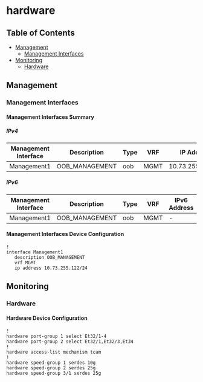 # hardware

## Table of Contents

- [Management](#management)
  - [Management Interfaces](#management-interfaces)
- [Monitoring](#monitoring)
  - [Hardware](#hardware-1)

## Management

### Management Interfaces

#### Management Interfaces Summary

##### IPv4

| Management Interface | Description | Type | VRF | IP Address | Gateway |
| -------------------- | ----------- | ---- | --- | ---------- | ------- |
| Management1 | OOB_MANAGEMENT | oob | MGMT | 10.73.255.122/24 | 10.73.255.2 |

##### IPv6

| Management Interface | Description | Type | VRF | IPv6 Address | IPv6 Gateway |
| -------------------- | ----------- | ---- | --- | ------------ | ------------ |
| Management1 | OOB_MANAGEMENT | oob | MGMT | - | - |

#### Management Interfaces Device Configuration

```eos
!
interface Management1
   description OOB_MANAGEMENT
   vrf MGMT
   ip address 10.73.255.122/24
```

## Monitoring

### Hardware

#### Hardware Device Configuration

```eos
!
hardware port-group 1 select Et32/1-4
hardware port-group 2 select Et32/1,Et32/3,Et34
!
hardware access-list mechanism tcam
!
hardware speed-group 1 serdes 10g
hardware speed-group 2 serdes 25g
hardware speed-group 3/1 serdes 25g
```

